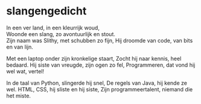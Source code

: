 # slangengedicht

In een ver land, in een kleurrijk woud,\
Woonde een slang, zo avontuurlijk en stout.\
Zijn naam was Slithy, met schubben zo fijn,
Hij droomde van code, van bits en van lijn.

Met een laptop onder zijn kronkelige staart,
Zocht hij naar kennis, heel bedaard.
Hij siste van vreugde, zijn ogen zo fel,
Programmeren, dat vond hij wel wat, vertel!

In de taal van Python, slingerde hij snel,
De regels van Java, hij kende ze wel.
HTML, CSS, hij sliste en hij siste,
Zijn programmeertalent, niemand die het miste.
